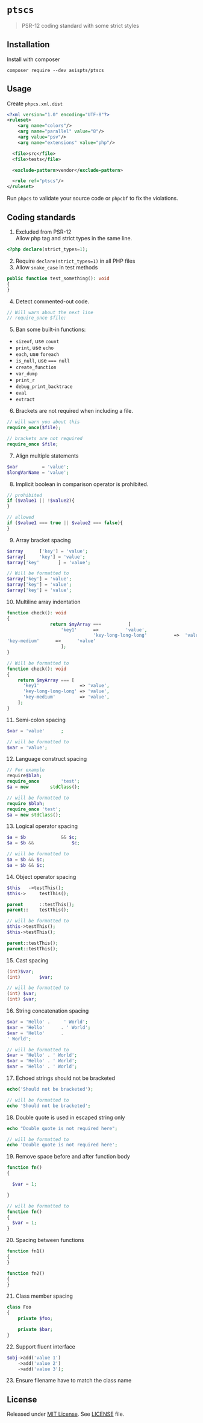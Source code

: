 # `ptscs`
> PSR-12 coding standard with some strict styles

## Installation
Install with composer
```
composer require --dev asispts/ptscs
```

## Usage
Create `phpcs.xml.dist`
```xml
<?xml version="1.0" encoding="UTF-8"?>
<ruleset>
    <arg name="colors"/>
    <arg name="parallel" value="8"/>
    <arg value="psv"/>
    <arg name="extensions" value="php"/>

  <file>src</file>
  <file>tests</file>

  <exclude-pattern>vendor</exclude-pattern>

  <rule ref="ptscs"/>
</ruleset>
```
Run `phpcs` to validate your source code or `phpcbf` to fix the violations.


## Coding standards

1. Excluded from PSR-12 \
Allow php tag and strict types in the same line.
```php
<?php declare(strict_types=1);
```

2. Require `declare(strict_types=1)` in all PHP files
3. Allow `snake_case` in test methods
```php
public function test_something(): void
{
}
```
4. Detect commented-out code.
```php
// Will warn about the next line
// require_once $file;
```
5. Ban some built-in functions:
  - `sizeof`, use `count`
  - `print`, use `echo`
  - `each`, use `foreach`
  - `is_null`, use `=== null`
  - `create_function`
  - `var_dump`
  - `print_r`
  - `debug_print_backtrace`
  - `eval`
  - `extract`
6. Brackets are not required when including a file.
```php
// will warn you about this
require_once($file);

// brackets are not required
require_once $file;
```
7. Align multiple statements
```php
$var         = 'value';
$longVarName = 'value';
```
8. Implicit boolean in comparison operator is prohibited.
```php
// prohibited
if ($value1 || !$value2){
}

// allowed
if ($value1 === true || $value2 === false){
}
```
9. Array bracket spacing
```php
$array      ['key'] = 'value';
$array[     'key'] = 'value';
$array['key'       ] = 'value';

// Will be formatted to
$array['key'] = 'value';
$array['key'] = 'value';
$array['key'] = 'value';
```
10. Multiline array indentation
```php
function check(): void
{
                return $myArray ===          [
                    'key1'      =>          'value',
                                'key-long-long-long'          =>  'value',
'key-medium'      =>      'value'
                    ];
}

// Will be formatted to
function check(): void
{
    return $myArray === [
      'key1'               => 'value',
      'key-long-long-long' => 'value',
      'key-medium'         => 'value',
    ];
}
```
11. Semi-colon spacing
```php
$var = 'value'      ;

// will be formatted to
$var = 'value';
```
12. Language construct spacing
```php
// For example
require$blah;
require_once        'test';
$a = new        stdClass();

// will be formatted to
require $blah;
require_once 'test';
$a = new stdClass();
```
13. Logical operator spacing
```php
$a = $b             && $c;
$a = $b &&              $c;

// will be formatted to
$a = $b && $c;
$a = $b && $c;
```
14. Object operator spacing
```php
$this   ->testThis();
$this->     testThis();

parent      ::testThis();
parent::    testThis();

// will be formatted to
$this->testThis();
$this->testThis();

parent::testThis();
parent::testThis();
```
15. Cast spacing
```php
(int)$var;
(int)       $var;

// will be formatted to
(int) $var;
(int) $var;
```

16. String concatenation spacing
```php
$var = 'Hello' .     ' World';
$var = 'Hello'      . ' World';
$var = 'Hello'      .
' World';

// will be formatted to
$var = 'Hello' . ' World';
$var = 'Hello' . ' World';
$var = 'Hello' . ' World';
```

17. Echoed strings should not be bracketed
```php
echo('Should not be bracketed');

// will be formatted to
echo 'Should not be bracketed';
```

18. Double quote is used in escaped string only
```php
echo "Double quote is not required here";

// will be formatted to
echo 'Double quote is not required here';
```

19. Remove space before and after function body
```php
function fn()
{

  $var = 1;

}

// will be formatted to
function fn()
{
  $var = 1;
}
```
20. Spacing between functions
```php
function fn1()
{
}

function fn2()
{
}
```
21. Class member spacing
```php
class Foo
{
    private $foo;

    private $bar;
}
```
22. Support fluent interface
```php
$obj->add('value 1')
    ->add('value 2')
    ->add('value 3');
```
23. Ensure filename have to match the class name

## License
Released under [MIT License](https://opensource.org/licenses/MIT).
See [LICENSE](https://github.com/asispts/ptscs/blob/master/LICENSE) file.

